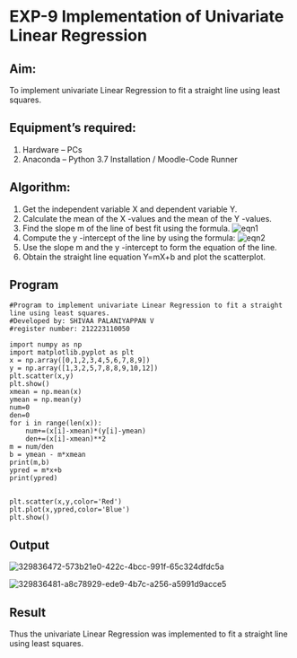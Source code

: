 # EXP-9 Implementation of Univariate Linear Regression
## Aim:
To implement univariate Linear Regression to fit a straight line using least squares.
## Equipment’s required:
1.	Hardware – PCs
2.	Anaconda – Python 3.7 Installation / Moodle-Code Runner
## Algorithm:
1.	Get the independent variable X and dependent variable Y.
2.	Calculate the mean of the X -values and the mean of the Y -values.
3.	Find the slope m of the line of best fit using the formula.
 ![eqn1](./eq1.jpg)
4.	Compute the y -intercept of the line by using the formula:
![eqn2](./eq2.jpg)  
5.	Use the slope m and the y -intercept to form the equation of the line.
6.	Obtain the straight line equation Y=mX+b and plot the scatterplot.
## Program
```
#Program to implement univariate Linear Regression to fit a straight line using least squares.
#Developed by: SHIVAA PALANIYAPPAN V
#register number: 212223110050

import numpy as np 
import matplotlib.pyplot as plt
x = np.array([0,1,2,3,4,5,6,7,8,9])
y = np.array([1,3,2,5,7,8,8,9,10,12])
plt.scatter(x,y)
plt.show()
xmean = np.mean(x)
ymean = np.mean(y)
num=0
den=0
for i in range(len(x)):
    num+=(x[i]-xmean)*(y[i]-ymean)
    den+=(x[i]-xmean)**2
m = num/den
b = ymean - m*xmean
print(m,b)
ypred = m*x+b
print(ypred)


plt.scatter(x,y,color='Red')
plt.plot(x,ypred,color='Blue')
plt.show()
```
## Output
![329836472-573b21e0-422c-4bcc-991f-65c324dfdc5a](https://github.com/shivaa-palaniyappan/Univariate-Linear-Regression/assets/146915611/3c476417-17c3-4239-ade4-7e85d1e272c4)

![329836481-a8c78929-ede9-4b7c-a256-a5991d9acce5](https://github.com/shivaa-palaniyappan/Univariate-Linear-Regression/assets/146915611/fa9cf838-e9cb-425a-83fe-2b189f667989)


## Result
Thus the univariate Linear Regression was implemented to fit a straight line using least squares.
